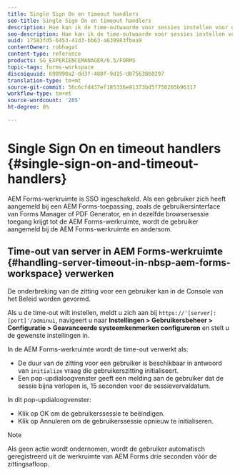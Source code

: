 ```yaml
---
title: Single Sign On en timeout handlers
seo-title: Single Sign On en timeout handlers
description: Hoe kan ik de time-outwaarde voor sessies instellen voor de AEM Forms-werkruimte.
seo-description: Hoe kan ik de time-outwaarde voor sessies instellen voor de AEM Forms-werkruimte.
uuid: 17583fd5-6453-41d3-bb63-a639983fbea9
contentOwner: robhagat
content-type: reference
products: SG_EXPERIENCEMANAGER/6.5/FORMS
topic-tags: forms-workspace
discoiquuid: 698990a2-dd3f-480f-9d15-d87563860297
translation-type: tm+mt
source-git-commit: 56c6cfd437ef185336e81373bd5f758205b96317
workflow-type: tm+mt
source-wordcount: '205'
ht-degree: 0%

---
```



# Single Sign On en timeout handlers {#single-sign-on-and-timeout-handlers}

AEM Forms-werkruimte is SSO ingeschakeld. Als een gebruiker zich heeft aangemeld bij een AEM Forms-toepassing, zoals de gebruikersinterface van Forms Manager of PDF Generator, en in dezelfde browsersessie toegang krijgt tot de AEM Forms-werkruimte, wordt de gebruiker aangemeld bij de AEM Forms-werkruimte en andersom.

## Time-out van server in AEM Forms-werkruimte {#handling-server-timeout-in-nbsp-aem-forms-workspace} verwerken

De onderbreking van de zitting voor een gebruiker kan in de Console van het Beleid worden gevormd.

Als u de time-out wilt instellen, meldt u zich aan bij `https://'[server]:[port]'/adminui`, navigeert u naar **Instellingen > Gebruikersbeheer > Configuratie > Geavanceerde systeemkenmerken configureren** en stelt u de gewenste instellingen in.

In de AEM Forms-werkruimte wordt de time-out verwerkt als:

* De duur van de zitting voor een gebruiker is beschikbaar in antwoord van `initialize` vraag die gebruikerszitting initialiseert.
* Een pop-updialoogvenster geeft een melding aan de gebruiker dat de sessie bijna verlopen is, 15 seconden voor de sessievervaldatum.

In dit pop-updialoogvenster:

* Klik op OK om de gebruikerssessie te beëindigen.
* Klik op Annuleren om de gebruikerssessie opnieuw te initialiseren.

>[!NOTE]
>
>Als geen actie wordt ondernomen, wordt de gebruiker automatisch geregistreerd uit de werkruimte van AEM Forms drie seconden vóór de zittingsafloop.

